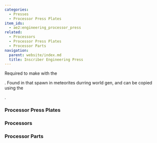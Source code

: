 ```yaml
---
categories:
  - Presses
  - Processor Press Plates
item_ids:
  - ae2:engineering_processor_press
related:
  - Processors
  - Processor Press Plates
  - Processor Parts
navigation:
  parent: website/index.md
  title: Inscriber Engineering Press
---
```


Required to make <ItemLink
id="printed_engineering_processor"/> with the

<ItemLink id="inscriber" />. Found in <ItemLink id="sky_stone_chest" /> that
spawn in meteorites durring world gen, and can be copied using the <ItemLink id="inscriber" />

.

<RecipeFor id="engineering_processor_press" />

### Processor Press Plates

<CategoryIndex category="Processor Press Plates" />

### Processors

<CategoryIndex category="Processors" />

### Processor Parts

<CategoryIndex category="Processor Parts" />
